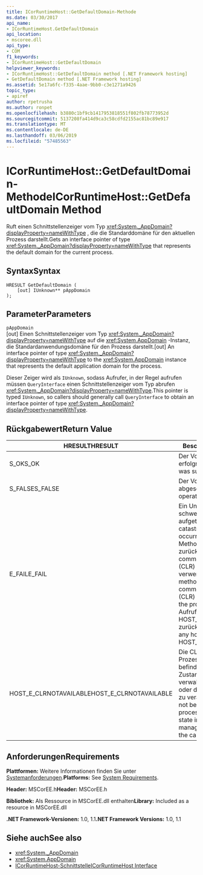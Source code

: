 ```yaml
---
title: ICorRuntimeHost::GetDefaultDomain-Methode
ms.date: 03/30/2017
api_name:
- ICorRuntimeHost.GetDefaultDomain
api_location:
- mscoree.dll
api_type:
- COM
f1_keywords:
- ICorRuntimeHost::GetDefaultDomain
helpviewer_keywords:
- ICorRuntimeHost::GetDefaultDomain method [.NET Framework hosting]
- GetDefaultDomain method [.NET Framework hosting]
ms.assetid: 5e17a6fc-f335-4aae-9bb0-c3e1271a9426
topic_type:
- apiref
author: rpetrusha
ms.author: ronpet
ms.openlocfilehash: b3880c1bf9cb1417953818551f802fb78773952d
ms.sourcegitcommit: 5137208fa414d9ca3c58cdfd2155ac81bc89e917
ms.translationtype: MT
ms.contentlocale: de-DE
ms.lasthandoff: 03/06/2019
ms.locfileid: "57485563"
---
```

# <a name="icorruntimehostgetdefaultdomain-method"></a><span data-ttu-id="c14bc-102">ICorRuntimeHost::GetDefaultDomain-Methode</span><span class="sxs-lookup"><span data-stu-id="c14bc-102">ICorRuntimeHost::GetDefaultDomain Method</span></span>
<span data-ttu-id="c14bc-103">Ruft einen Schnittstellenzeiger vom Typ <xref:System._AppDomain?displayProperty=nameWithType> , die die Standarddomäne für den aktuellen Prozess darstellt.</span><span class="sxs-lookup"><span data-stu-id="c14bc-103">Gets an interface pointer of type <xref:System._AppDomain?displayProperty=nameWithType> that represents the default domain for the current process.</span></span>  
  
## <a name="syntax"></a><span data-ttu-id="c14bc-104">Syntax</span><span class="sxs-lookup"><span data-stu-id="c14bc-104">Syntax</span></span>  
  
```  
HRESULT GetDefaultDomain (  
    [out] IUnknown** pAppDomain  
);  
```  
  
## <a name="parameters"></a><span data-ttu-id="c14bc-105">Parameter</span><span class="sxs-lookup"><span data-stu-id="c14bc-105">Parameters</span></span>  
 `pAppDomain`  
 <span data-ttu-id="c14bc-106">[out] Einen Schnittstellenzeiger vom Typ <xref:System._AppDomain?displayProperty=nameWithType> auf die <xref:System.AppDomain> -Instanz, die Standardanwendungsdomäne für den Prozess darstellt.</span><span class="sxs-lookup"><span data-stu-id="c14bc-106">[out] An interface pointer of type <xref:System._AppDomain?displayProperty=nameWithType> to the <xref:System.AppDomain> instance that represents the default application domain for the process.</span></span>  
  
 <span data-ttu-id="c14bc-107">Dieser Zeiger wird als `IUnknown`, sodass Aufrufer, in der Regel aufrufen müssen `QueryInterface` einen Schnittstellenzeiger vom Typ abrufen <xref:System._AppDomain?displayProperty=nameWithType>.</span><span class="sxs-lookup"><span data-stu-id="c14bc-107">This pointer is typed `IUnknown`, so callers should generally call `QueryInterface` to obtain an interface pointer of type <xref:System._AppDomain?displayProperty=nameWithType>.</span></span>  
  
## <a name="return-value"></a><span data-ttu-id="c14bc-108">Rückgabewert</span><span class="sxs-lookup"><span data-stu-id="c14bc-108">Return Value</span></span>  
  
|<span data-ttu-id="c14bc-109">HRESULT</span><span class="sxs-lookup"><span data-stu-id="c14bc-109">HRESULT</span></span>|<span data-ttu-id="c14bc-110">Beschreibung</span><span class="sxs-lookup"><span data-stu-id="c14bc-110">Description</span></span>|  
|-------------|-----------------|  
|<span data-ttu-id="c14bc-111">S_OK</span><span class="sxs-lookup"><span data-stu-id="c14bc-111">S_OK</span></span>|<span data-ttu-id="c14bc-112">Der Vorgang war erfolgreich.</span><span class="sxs-lookup"><span data-stu-id="c14bc-112">The operation was successful.</span></span>|  
|<span data-ttu-id="c14bc-113">S_FALSE</span><span class="sxs-lookup"><span data-stu-id="c14bc-113">S_FALSE</span></span>|<span data-ttu-id="c14bc-114">Der Vorgang konnte nicht abgeschlossen.</span><span class="sxs-lookup"><span data-stu-id="c14bc-114">The operation failed to complete.</span></span>|  
|<span data-ttu-id="c14bc-115">E_FAIL</span><span class="sxs-lookup"><span data-stu-id="c14bc-115">E_FAIL</span></span>|<span data-ttu-id="c14bc-116">Ein Unbekannter, schwerwiegender Fehler ist aufgetreten.</span><span class="sxs-lookup"><span data-stu-id="c14bc-116">An unknown, catastrophic failure occurred.</span></span> <span data-ttu-id="c14bc-117">Wenn eine Methode E_FAIL zurückgegeben wird, ist die common Language Runtime (CLR) nicht mehr im Prozess verwendet werden.</span><span class="sxs-lookup"><span data-stu-id="c14bc-117">If a method returns E_FAIL, the common language runtime (CLR) is no longer usable in the process.</span></span> <span data-ttu-id="c14bc-118">Nachfolgende Aufrufe von hosting-APIs HOST_E_CLRNOTAVAILABLE zurück.</span><span class="sxs-lookup"><span data-stu-id="c14bc-118">Subsequent calls to any hosting APIs return HOST_E_CLRNOTAVAILABLE.</span></span>|  
|<span data-ttu-id="c14bc-119">HOST_E_CLRNOTAVAILABLE</span><span class="sxs-lookup"><span data-stu-id="c14bc-119">HOST_E_CLRNOTAVAILABLE</span></span>|<span data-ttu-id="c14bc-120">Die CLR wurde nicht in einen Prozess geladen und befindet sich in einem Zustand, in dem nicht verwalteten Code ausführen oder den Aufruf erfolgreich zu verarbeiten.</span><span class="sxs-lookup"><span data-stu-id="c14bc-120">The CLR has not been loaded into a process, or the CLR is in a state in which it cannot run managed code or process the call successfully.</span></span>|  
  
## <a name="requirements"></a><span data-ttu-id="c14bc-121">Anforderungen</span><span class="sxs-lookup"><span data-stu-id="c14bc-121">Requirements</span></span>  
 <span data-ttu-id="c14bc-122">**Plattformen:** Weitere Informationen finden Sie unter [Systemanforderungen](../../../../docs/framework/get-started/system-requirements.md).</span><span class="sxs-lookup"><span data-stu-id="c14bc-122">**Platforms:** See [System Requirements](../../../../docs/framework/get-started/system-requirements.md).</span></span>  
  
 <span data-ttu-id="c14bc-123">**Header:** MSCorEE.h</span><span class="sxs-lookup"><span data-stu-id="c14bc-123">**Header:** MSCorEE.h</span></span>  
  
 <span data-ttu-id="c14bc-124">**Bibliothek:** Als Ressource in MSCorEE.dll enthalten</span><span class="sxs-lookup"><span data-stu-id="c14bc-124">**Library:** Included as a resource in MSCorEE.dll</span></span>  
  
 <span data-ttu-id="c14bc-125">**.NET Framework-Versionen:** 1.0, 1.1</span><span class="sxs-lookup"><span data-stu-id="c14bc-125">**.NET Framework Versions:** 1.0, 1.1</span></span>  
  
## <a name="see-also"></a><span data-ttu-id="c14bc-126">Siehe auch</span><span class="sxs-lookup"><span data-stu-id="c14bc-126">See also</span></span>
- <xref:System._AppDomain>
- <xref:System.AppDomain>
- [<span data-ttu-id="c14bc-127">ICorRuntimeHost-Schnittstelle</span><span class="sxs-lookup"><span data-stu-id="c14bc-127">ICorRuntimeHost Interface</span></span>](../../../../docs/framework/unmanaged-api/hosting/icorruntimehost-interface.md)
